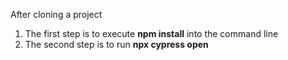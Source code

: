 After cloning a project 
1) The first step is to execute **npm install** into the command line
2) The second step is to run **npx cypress open**
